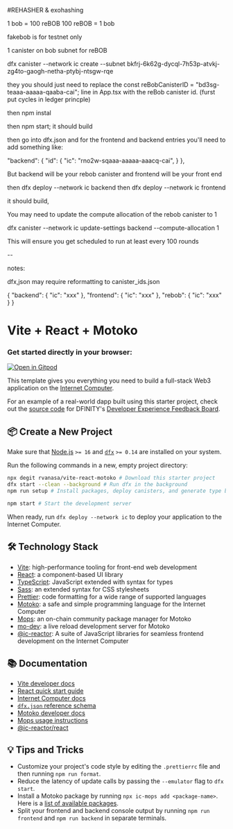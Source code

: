 #REHASHER & exohashing

1 bob = 100 reBOB
100 reBOB = 1 bob

fakebob is for testnet only


1 canister on bob subnet for reBOB

dfx canister --network ic create --subnet bkfrj-6k62g-dycql-7h53p-atvkj-zg4to-gaogh-netha-ptybj-ntsgw-rqe

they you should just need to replace the const reBobCanisterID = "bd3sg-teaaa-aaaaa-qaaba-cai"; line in App.tsx with the reBob canister id.
(furst put cycles in ledger princple)

then npm instal

then npm start; it should build 

then go into dfx.json and for the frontend and backend entries you'll need to add something like:

"backend": {
        "id": {
          "ic": "rno2w-sqaaa-aaaaa-aaacq-cai",
        }
      },

But backend will be your rebob canister and frontend will be your front end

then dfx deploy --network ic backend
then dfx deploy --network ic frontend

it should build,

You may need to update the compute allocation of the rebob canister to 1

dfx canister --network ic update-settings backend --compute-allocation 1

This will ensure you get scheduled to run at least every 100 rounds

--

notes:

dfx,json may require reformatting to canister_ids.json

{
  "backend": {
    "ic": "xxx"
  },
  "frontend": {
    "ic": "xxx"
  },
  "rebob": {
    "ic": "xxx"
  }
}


# Vite + React + Motoko

### Get started directly in your browser:

[![Open in Gitpod](https://gitpod.io/button/open-in-gitpod.svg)](https://gitpod.io/#https://github.com/rvanasa/vite-react-motoko)

This template gives you everything you need to build a full-stack Web3 application on the [Internet Computer](https://internetcomputer.org/).

For an example of a real-world dapp built using this starter project, check out the [source code](https://github.com/dfinity/feedback) for DFINITY's [Developer Experience Feedback Board](https://dx.internetcomputer.org/).

## 📦 Create a New Project

Make sure that [Node.js](https://nodejs.org/en/) `>= 16` and [`dfx`](https://internetcomputer.org/docs/current/developer-docs/build/install-upgrade-remove) `>= 0.14` are installed on your system.

Run the following commands in a new, empty project directory:

```sh
npx degit rvanasa/vite-react-motoko # Download this starter project
dfx start --clean --background # Run dfx in the background
npm run setup # Install packages, deploy canisters, and generate type bindings

npm start # Start the development server
```

When ready, run `dfx deploy --network ic` to deploy your application to the Internet Computer.

## 🛠️ Technology Stack

- [Vite](https://vitejs.dev/): high-performance tooling for front-end web development
- [React](https://reactjs.org/): a component-based UI library
- [TypeScript](https://www.typescriptlang.org/): JavaScript extended with syntax for types
- [Sass](https://sass-lang.com/): an extended syntax for CSS stylesheets
- [Prettier](https://prettier.io/): code formatting for a wide range of supported languages
- [Motoko](https://github.com/dfinity/motoko#readme): a safe and simple programming language for the Internet Computer
- [Mops](https://mops.one): an on-chain community package manager for Motoko
- [mo-dev](https://github.com/dfinity/motoko-dev-server#readme): a live reload development server for Motoko
- [@ic-reactor](https://github.com/B3Pay/ic-reactor): A suite of JavaScript libraries for seamless frontend development on the Internet Computer

## 📚 Documentation

- [Vite developer docs](https://vitejs.dev/guide/)
- [React quick start guide](https://react.dev/learn)
- [Internet Computer docs](https://internetcomputer.org/docs/current/developer-docs/ic-overview)
- [`dfx.json` reference schema](https://internetcomputer.org/docs/current/references/dfx-json-reference/)
- [Motoko developer docs](https://internetcomputer.org/docs/current/developer-docs/build/cdks/motoko-dfinity/motoko/)
- [Mops usage instructions](https://j4mwm-bqaaa-aaaam-qajbq-cai.ic0.app/#/docs/install)
- [@ic-reactor/react](https://b3pay.github.io/ic-reactor/modules/react.html)

## 💡 Tips and Tricks

- Customize your project's code style by editing the `.prettierrc` file and then running `npm run format`.
- Reduce the latency of update calls by passing the `--emulator` flag to `dfx start`.
- Install a Motoko package by running `npx ic-mops add <package-name>`. Here is a [list of available packages](https://mops.one/).
- Split your frontend and backend console output by running `npm run frontend` and `npm run backend` in separate terminals.
